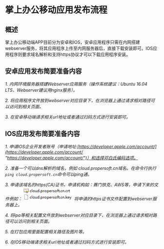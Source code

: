 # 掌上办公移动应用发布流程

## 概述

掌上办公移动端APP目前分为安卓和IOS，安卓应用程序只需在内网搭建webserver服务，将其应用程序上传至内网服务器后，直接下载安装即可。IOS应用程序则要求域名解析和支持https协议才可以下载应用程序安装。

## 安卓应用发布简要准备内容

*1. 内网环境服务器搭建Webserver应用服务（操作系统建议：Ubuntu 16.04 LTS、Webserver建议用nginx服务）。*

*2. 将应用程序文件放到webserver对应目录下，在浏览器上通过请求相对路径可以访问到相关页面。*

*3. 在安卓移动端请求相关url地址或者通过扫码方式进行安装即可。*

## IOS应用发布简要准备内容

*1. 申请IOS企业开发者账号（申请地址:[https://developer.apple.com/account/](https://developer.apple.com/account/ "https://developer.apple.com/account/")）和选择邓白氏编码选项。*

*2. 准备一个可以dns解析的域名，例如 cloud.propersoft.cn域名。在命令行执行`ping cloud.propersoft.cn`命令可以ping通。*

*3. 申请该域名的https(CA)证书，申请机构如：赛门铁克、AWS等，申请下来的文件例如：*![证书](res/01zhengshu.png)*将申请的https证书文件配置到webserver服务器上。*

*4. 将ipa等相关配置文件放到webserver对应目录下，在浏览器上通过请求相对路径可以访问到相关页面。*

*5. 在打包应用里面配置相关路径及图片等。*

*6. 在IOS移动端请求相关url地址或者通过扫码方式进行安装即可。*



